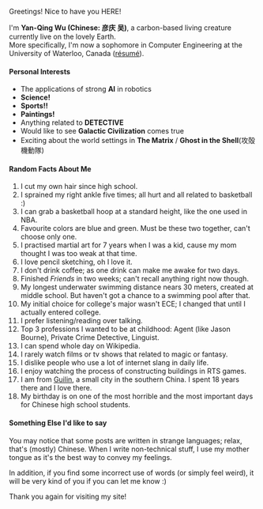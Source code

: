 Greetings! Nice to have you HERE!

I'm **Yan-Qing Wu (Chinese: 彦庆 吴)**, a carbon-based living creature currently live on the lovely Earth.  
More specifically, I'm now a sophomore in Computer Engineering at the University of Waterloo, Canada ([résumé][2]).

#### Personal Interests
- The applications of strong **AI** in robotics
- **Science!**
- **Sports!!**
- **Paintings!**
- Anything related to **DETECTIVE**
- Would like to see **Galactic Civilization** comes true
- Exciting about the world settings in **The Matrix** / **Ghost in the Shell**(攻殻機動隊)

#### Random Facts About Me
1. I cut my own hair since high school.
2. I sprained my right ankle five times; all hurt and all related to basketball :)
3. I can grab a basketball hoop at a standard height, like the one used in NBA.
4. Favourite colors are blue and green. Must be these two together, can't choose only one.
5. I practised martial art for 7 years when I was a kid, cause my mom thought I was too weak at that time.
6. I love pencil sketching, oh I love it.
7. I don't drink coffee; as one drink can make me awake for two days.
8. Finished *Friends* in two weeks; can't recall anything right now though.
9. My longest underwater swimming distance nears 30 meters, created at middle school. But haven't got a chance to a swimming pool after that.
10. My initial choice for college's major wasn't ECE; I changed that until I actually entered college.
11. I prefer listening/reading over talking.
12. Top 3 professions I wanted to be at childhood: Agent (like Jason Bourne), Private Crime Detective, Linguist.
13. I can spend whole day on Wikipedia.
14. I rarely watch films or tv shows that related to magic or fantasy.
15. I dislike people who use a lot of internet slang in daily life.
16. I enjoy watching the process of constructing buildings in RTS games.
17. I am from [Guilin][1], a small city in the southern China. I spent 18 years there and I love there.
18. My birthday is on one of the most horrible and the most important days for Chinese high school students.

#### Something Else I'd like to say
You may notice that some posts are written in strange languages; relax, that's (mostly) Chinese.
When I write non-technical stuff, I use my mother tongue as it's the best way to convey my feelings.

In addition, if you find some incorrect use of words (or simply feel weird), it will be very kind of you if you can let me know :) 

Thank you again for visiting my site!

[1]: https://en.wikipedia.org/wiki/Guilin
[2]: https://www.pwyqspace.com/resume/